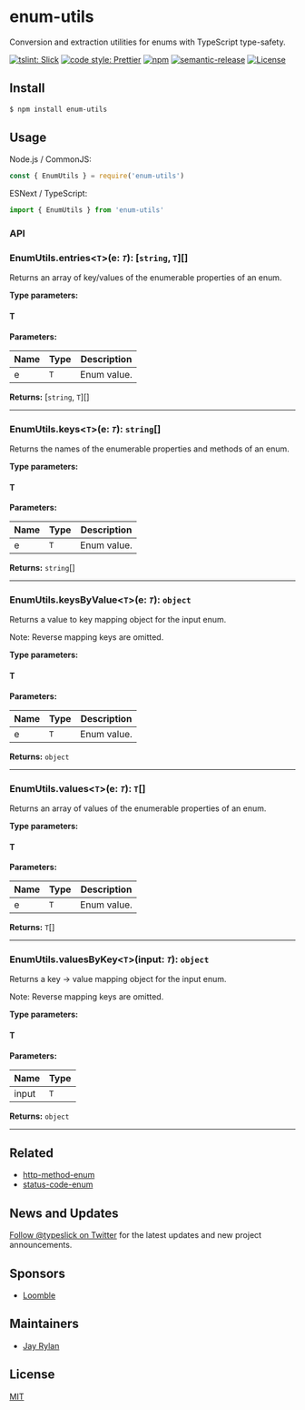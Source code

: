 # enum-utils

Conversion and extraction utilities for enums with TypeScript type-safety.

[![tslint: Slick](https://img.shields.io/badge/tslint-slick-3a6b93.svg?style=flat-square)](https://github.com/typeslick/tslint-slick)
[![code style: Prettier](https://img.shields.io/badge/code_style-prettier-ff69b4.svg?style=flat-square)](https://github.com/prettier/prettier)
[![npm](https://img.shields.io/npm/v/enum-utils.svg?style=flat-square)](https://npmjs.org/package/enum-utils)
[![semantic-release](https://img.shields.io/badge/%20%20%F0%9F%93%A6%F0%9F%9A%80-semantic--release-e10079.svg?style=flat-square)](https://github.com/semantic-release/semantic-release)
[![License](https://img.shields.io/badge/license-MIT-blue.svg?style=flat-square)](https://github.com/typeslick/enum-utils/blob/master/LICENSE)

## Install

```sh
$ npm install enum-utils
```

## Usage

Node.js / CommonJS:

```typescript
const { EnumUtils } = require('enum-utils')
```

ESNext / TypeScript:

```typescript
import { EnumUtils } from 'enum-utils'
```

### API

<a id="EnumUtils.entries"></a>

### EnumUtils.entries<`T`>(e: _`T`_): [`string`, `T`][]

Returns an array of key/values of the enumerable properties of an enum.

**Type parameters:**

#### T

**Parameters:**

| Name | Type | Description |
| ---- | ---- | ----------- |
| e    | `T`  | Enum value. |

**Returns:** [`string`, `T`][]

---

<a id="EnumUtils.keys"></a>

### EnumUtils.keys<`T`>(e: _`T`_): `string`[]

Returns the names of the enumerable properties and methods of an enum.

**Type parameters:**

#### T

**Parameters:**

| Name | Type | Description |
| ---- | ---- | ----------- |
| e    | `T`  | Enum value. |

**Returns:** `string`[]

---

<a id="EnumUtils.keysByValue"></a>

### EnumUtils.keysByValue<`T`>(e: _`T`_): `object`

Returns a value to key mapping object for the input enum.

Note: Reverse mapping keys are omitted.

**Type parameters:**

#### T

**Parameters:**

| Name | Type | Description |
| ---- | ---- | ----------- |
| e    | `T`  | Enum value. |

**Returns:** `object`

---

<a id="EnumUtils.values"></a>

### EnumUtils.values<`T`>(e: _`T`_): `T`[]

Returns an array of values of the enumerable properties of an enum.

**Type parameters:**

#### T

**Parameters:**

| Name | Type | Description |
| ---- | ---- | ----------- |
| e    | `T`  | Enum value. |

**Returns:** `T`[]

---

<a id="EnumUtils.valuesByKey"></a>

### EnumUtils.valuesByKey<`T`>(input: _`T`_): `object`

Returns a key -> value mapping object for the input enum.

Note: Reverse mapping keys are omitted.

**Type parameters:**

#### T

**Parameters:**

| Name  | Type |
| ----- | ---- |
| input | `T`  |

**Returns:** `object`

---

## Related

- [http-method-enum](https://github.com/typeslick/http-method-enum)
- [status-code-enum](https://github.com/typeslick/status-code-enum)

## News and Updates

[Follow @typeslick on Twitter](https://twitter.com/typeslick) for the latest
updates and new project announcements.

## Sponsors

- [Loomble](https://loomble.com/)

## Maintainers

- [Jay Rylan](https://jayrylan.com/)

## License

[MIT](https://github.com/typeslick/enum-utils/blob/master/LICENSE)
